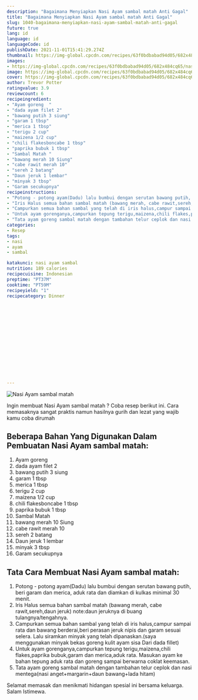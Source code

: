 ```yaml
---
description: "Bagaimana Menyiapkan Nasi Ayam sambal matah Anti Gagal"
title: "Bagaimana Menyiapkan Nasi Ayam sambal matah Anti Gagal"
slug: 1040-bagaimana-menyiapkan-nasi-ayam-sambal-matah-anti-gagal
future: true
lang: id
language: id
languageCode: id
publishDate: 2021-11-01T15:41:29.274Z 
thumbnail: https://img-global.cpcdn.com/recipes/63f0bdbabad94d05/682x484cq65/nasi-ayam-sambal-matah-foto-resep-utama.webp
images:
- https://img-global.cpcdn.com/recipes/63f0bdbabad94d05/682x484cq65/nasi-ayam-sambal-matah-foto-resep-utama.webp
image: https://img-global.cpcdn.com/recipes/63f0bdbabad94d05/682x484cq65/nasi-ayam-sambal-matah-foto-resep-utama.webp
cover: https://img-global.cpcdn.com/recipes/63f0bdbabad94d05/682x484cq65/nasi-ayam-sambal-matah-foto-resep-utama.webp
author: Trevor Potter
ratingvalue: 3.9
reviewcount: 6
recipeingredient:
- "Ayam goreng  "
- "dada ayam filet 2"
- "bawang putih 3 siung"
- "garam 1 tbsp"
- "merica 1 tbsp"
- "terigu 2 cup"
- "maizena 1/2 cup"
- "chili flakesboncabe 1 tbsp"
- "paprika bubuk 1 tbsp"
- "Sambal Matah "
- "bawang merah 10 Siung"
- "cabe rawit merah 10"
- "sereh 2 batang"
- "Daun jeruk 1 lembar"
- "minyak 3 tbsp"
- "Garam secukupnya"
recipeinstructions:
- "Potong - potong ayam(Dadu) lalu bumbui dengan serutan bawang putih, beri garam dan merica, aduk rata dan diamkan di kulkas minimal 30 menit."
- "Iris Halus semua bahan sambal matah (bawang merah, cabe rawit,sereh,daun jeruk) note:daun jeruknya di buang tulangnya/tengahnya."
- "Campurkan semua bahan sambal yang telah di iris halus,campur sampai rata dan bawang berderai,beri perasan jeruk nipis dan garam sesuai selera. Lalu siramkan minyak yang telah dipanaskan.(saya menggunakan minyak bekas goreng kulit ayam sisa Dari dada fillet)"
- "Untuk ayam gorenganya,campurkan tepung terigu,maizena,chili flakes,paprika bubuk,garam dan merica,aduk rata. Masukan ayam ke bahan tepung aduk rata dan goreng sampai berwarna coklat keemasan."
- "Tata ayam goreng sambal matah dengan tambahan telur ceplok dan nasi mentega(nasi anget+margarin+daun bawang+lada hitam)"
categories:
- Resep
tags:
- nasi
- ayam
- sambal

katakunci: nasi ayam sambal 
nutrition: 189 calories
recipecuisine: Indonesian
preptime: "PT37M"
cooktime: "PT59M"
recipeyield: "1"
recipecategory: Dinner


     
    
    
    
    
    
    
    
    
    
    
      
    
---
```



![Nasi Ayam sambal matah](https://img-global.cpcdn.com/recipes/63f0bdbabad94d05/682x484cq65/nasi-ayam-sambal-matah-foto-resep-utama.webp)

Ingin membuat Nasi Ayam sambal matah ? Coba resep berikut ini. Cara memasaknya sangat praktis namun hasilnya gurih dan lezat yang wajib kamu coba dirumah

<!--inarticleads1-->

## Beberapa Bahan Yang Digunakan Dalam Pembuatan Nasi Ayam sambal matah:

1. Ayam goreng  
1. dada ayam filet 2
1. bawang putih 3 siung
1. garam 1 tbsp
1. merica 1 tbsp
1. terigu 2 cup
1. maizena 1/2 cup
1. chili flakesboncabe 1 tbsp
1. paprika bubuk 1 tbsp
1. Sambal Matah 
1. bawang merah 10 Siung
1. cabe rawit merah 10
1. sereh 2 batang
1. Daun jeruk 1 lembar
1. minyak 3 tbsp
1. Garam secukupnya



<!--inarticleads2-->

## Tata Cara Membuat Nasi Ayam sambal matah:

1. Potong - potong ayam(Dadu) lalu bumbui dengan serutan bawang putih, beri garam dan merica, aduk rata dan diamkan di kulkas minimal 30 menit.
1. Iris Halus semua bahan sambal matah (bawang merah, cabe rawit,sereh,daun jeruk) note:daun jeruknya di buang tulangnya/tengahnya.
1. Campurkan semua bahan sambal yang telah di iris halus,campur sampai rata dan bawang berderai,beri perasan jeruk nipis dan garam sesuai selera. Lalu siramkan minyak yang telah dipanaskan.(saya menggunakan minyak bekas goreng kulit ayam sisa Dari dada fillet)
1. Untuk ayam gorenganya,campurkan tepung terigu,maizena,chili flakes,paprika bubuk,garam dan merica,aduk rata. Masukan ayam ke bahan tepung aduk rata dan goreng sampai berwarna coklat keemasan.
1. Tata ayam goreng sambal matah dengan tambahan telur ceplok dan nasi mentega(nasi anget+margarin+daun bawang+lada hitam)




Selamat memasak dan menikmati hidangan spesial ini bersama keluarga. Salam Istimewa.
